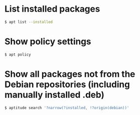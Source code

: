 # List installed packages
```bash
$ apt list --installed
```

# Show policy settings
```bash
$ apt policy
```

# Show all packages not from the Debian repositories (including manually installed .deb)
```bash
$ aptitude search '?narrow(?installed, !?origin(debian))'
```
